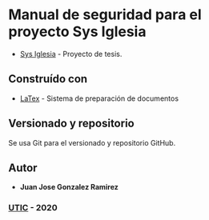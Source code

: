 # Manual de seguridad para el proyecto Sys Iglesia
* [Sys Iglesia](https://github.com/gallopelado/sys_iglesia) - Proyecto de tesis.

## Construído con 
* [LaTex](https://www.latex-project.org/) - Sistema de preparación de documentos

## Versionado y repositorio
Se usa Git para el versionado y repositorio GitHub.

## Autor 
* **Juan Jose Gonzalez Ramirez**

### [UTIC](https://www.utic.edu.py/v7/)  - 2020